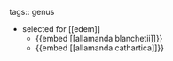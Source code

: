 tags:: genus

- selected for [[edem]]
	- {{embed [[allamanda blanchetii]]}}
	- {{embed [[allamanda cathartica]]}}